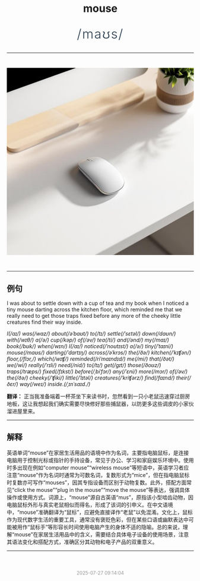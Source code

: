 <div align="center">

# mouse

<div style="margin: 30px 0;">
<h1 style="font-size: 2.5em; font-weight: 300; letter-spacing: 2px; margin: 0; color: #2c3e50;">
/maʊs/
</h1>
</div>

</div>

---

<div align="center" style="margin: 40px 0;">

![mouse](images/mouse.png)

</div>

---

## 例句

I was about to settle down with a cup of tea and my book when I noticed a tiny mouse darting across the kitchen floor, which reminded me that we really need to get those traps fixed before any more of the cheeky little creatures find their way inside.

*I(/aɪ/) was(/wɑz/) about(/əˈbaʊt/) to(/tɪ/) settle(/ˈsɛtəl/) down(/daʊn/) with(/wɪθ/) a(/ə/) cup(/kəp/) of(/əv/) tea(/ti/) and(/ənd/) my(/maɪ/) book(/bʊk/) when(/wɪn/) I(/aɪ/) noticed(/ˈnoʊtɪst/) a(/ə/) tiny(/ˈtaɪni/) mouse(/maʊs/) darting(/ˈdɑrtɪŋ/) across(/əˈkrɔs/) the(/ðə/) kitchen(/ˈkɪʧən/) floor,(/flɔr,/) which(/wɪʧ/) reminded(/riˈmaɪndɪd/) me(/mi/) that(/ðət/) we(/wi/) really(/ˈrɪli/) need(/nid/) to(/tɪ/) get(/gɪt/) those(/ðoʊz/) traps(/træps/) fixed(/fɪkst/) before(/ˌbiˈfɔr/) any(/ˈɛni/) more(/mɔr/) of(/əv/) the(/ðə/) cheeky(/ˈʧiki/) little(/ˈlɪtəl/) creatures(/ˈkriʧərz/) find(/faɪnd/) their(/ðɛr/) way(/weɪ/) inside.(/ˌɪnˈsaɪd./)*

**翻译：** 正当我准备端着一杯茶坐下来读书时，忽然看到一只小老鼠迅速穿过厨房地板，这让我想起我们确实需要尽快修好那些捕鼠器，以防更多这些调皮的小家伙溜进屋里来。

---

## 解释

英语单词“mouse”在家居生活用品的语境中作为名词，主要指电脑鼠标，是连接电脑用于控制光标或指针的手持设备，常见于办公、学习和家庭娱乐环境中。使用时多出现在例如“computer mouse”“wireless mouse”等短语中，英语学习者应注意“mouse”作为名词时通常为可数名词，复数形式为“mice”，但在指电脑鼠标时复数亦可写作“mouses”，因其专指设备而区别于动物复数。此外，搭配方面常见“click the mouse”“plug in the mouse”“move the mouse”等表达，强调具体操作或使用方式。词源上，“mouse”源自古英语“mus”，原指该小型啮齿动物，因电脑鼠标外形与真实老鼠相似而得名，形成了该词的引申义。在中文语境中，“mouse”准确翻译为“鼠标”，应避免直接译作“老鼠”以免混淆。文化上，鼠标作为现代数字生活的重要工具，通常没有褒贬色彩，但在某些口语或幽默表达中可能被用作“鼠标手”等形容长时间使用电脑产生的身体不适的隐喻。总的来说，理解“mouse”在家居生活用品中的含义，需要结合具体电子设备的使用场景，注意其语法变化和搭配方式，准确区分其动物和电子产品的双重意义。


---

<div align="center" style="margin-top: 50px;">
<small style="color: #999; font-size: 0.9em;">2025-07-27 09:14:04</small>
</div>
